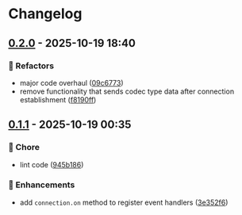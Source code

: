 # Changelog

## [0.2.0](https://github.com/ws-io/ws.io-rs/compare/wsio-core-v0.1.1...wsio-core-v0.2.0) - 2025-10-19 18:40

### 💅 Refactors

- major code overhaul ([09c6773](https://github.com/ws-io/ws.io-rs/commit/09c6773))
- remove functionality that sends codec type data after connection establishment ([f8190ff](https://github.com/ws-io/ws.io-rs/commit/f8190ff))

## [0.1.1](https://github.com/ws-io/ws.io-rs/compare/wsio-core-v0.1.0...wsio-core-v0.1.1) - 2025-10-19 00:35

### 🏡 Chore

- lint code ([945b186](https://github.com/ws-io/ws.io-rs/commit/945b186))

### 🚀 Enhancements

- add `connection.on` method to register event handlers ([3e352f6](https://github.com/ws-io/ws.io-rs/commit/3e352f6))
